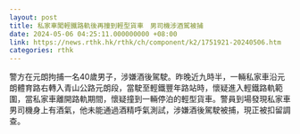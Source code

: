 ```yaml
---
layout: post
title: 私家車闖輕鐵路軌後再撞到輕型貨車　男司機涉酒駕被捕
date: 2024-05-06 04:25:11.000000000 +08:00
link: https://news.rthk.hk/rthk/ch/component/k2/1751921-20240506.htm
categories: rthk
---
```


警方在元朗拘捕一名40歲男子，涉嫌酒後駕駛。昨晚近九時半，一輛私家車沿元朗體育路右轉入青山公路元朗段，當駛至輕鐵豐年路站時，懷疑進入輕鐵路軌範圍，當私家車離開路軌期間，懷疑撞到一輛停泊的輕型貨車。警員到場發現私家車男司機身上有酒氣，他未能通過酒精呼氣測試，涉嫌酒後駕駛被捕，現正被扣留調查。
